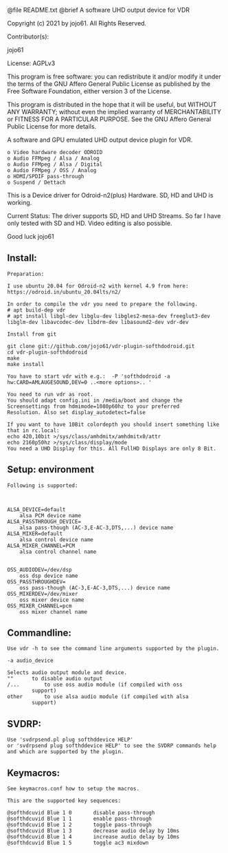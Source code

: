 @file README.txt		@brief A software UHD output device for VDR


Copyright (c) 2021 by jojo61.  All Rights Reserved.

Contributor(s):

jojo61

License: AGPLv3

This program is free software: you can redistribute it and/or modify
it under the terms of the GNU Affero General Public License as
published by the Free Software Foundation, either version 3 of the
License.

This program is distributed in the hope that it will be useful,
but WITHOUT ANY WARRANTY; without even the implied warranty of
MERCHANTABILITY or FITNESS FOR A PARTICULAR PURPOSE.  See the
GNU Affero General Public License for more details.

A software and GPU emulated UHD output device plugin for VDR.

    o Video hardware decoder ODROID
    o Audio FFMpeg / Alsa / Analog
    o Audio FFMpeg / Alsa / Digital
    o Audio FFMpeg / OSS / Analog
    o HDMI/SPDIF pass-through
    o Suspend / Dettach 


This is a Device driver for Odroid-n2(plus) Hardware.  SD, HD and UHD is working.

Current Status:
The driver supports SD, HD and UHD Streams. So far I have only tested with SD and HD.
Video editing is also possible.


Good luck
jojo61
   
    
Install:
--------
	Preparation:

	I use ubuntu 20.04 for Odroid-n2 with kernel 4.9 from here:	https://odroid.in/ubuntu_20.04lts/n2/

	In order to compile the vdr you need to prepare the following.
	# apt build-dep vdr
	# apt install libgl-dev libglu-dev libgles2-mesa-dev freeglut3-dev libglm-dev libavcodec-dev libdrm-dev libasound2-dev vdr-dev
	
	Install from git

	git clone git://github.com/jojo61/vdr-plugin-softhdodroid.git
	cd vdr-plugin-softhdodroid
	make
	make install

	You have to start vdr with e.g.:  -P 'softhdodroid -a hw:CARD=AMLAUGESOUND,DEV=0 ..<more options>.. '

	You need to run vdr as root.
	You should adapt config.ini in /media/boot and change the Screensettings from hdmimode=1080p60hz to your preferred 
	Resolution. Also set display_autodetect=false

	If you want to have 10Bit colordepth you should insert something like that in rc.local:
	echo 420,10bit >/sys/class/amhdmitx/amhdmitx0/attr
	echo 2160p50hz >/sys/class/display/mode
	You need a UHD Display for this. All FullHD Displays are only 8 Bit.



 


Setup:	environment
------
	Following is supported:

	
    
	ALSA_DEVICE=default
		alsa PCM device name
	ALSA_PASSTHROUGH_DEVICE=
		alsa pass-though (AC-3,E-AC-3,DTS,...) device name
	ALSA_MIXER=default
		alsa control device name
	ALSA_MIXER_CHANNEL=PCM
		alsa control channel name

    
	OSS_AUDIODEV=/dev/dsp
		oss dsp device name
	OSS_PASSTHROUGHDEV=
		oss pass-though (AC-3,E-AC-3,DTS,...) device name
	OSS_MIXERDEV=/dev/mixer
		oss mixer device name
	OSS_MIXER_CHANNEL=pcm
		oss mixer channel name


Commandline:
------------

	Use vdr -h to see the command line arguments supported by the plugin.

    -a audio_device

	Selects audio output module and device.
	""		to disable audio output
	/...		to use oss audio module (if compiled with oss
			support)
	other		to use alsa audio module (if compiled with alsa
			support)

SVDRP:
------

	Use 'svdrpsend.pl plug softhddevice HELP'
	or 'svdrpsend plug softhddevice HELP' to see the SVDRP commands help
	and which are supported by the plugin.

Keymacros:
----------

	See keymacros.conf how to setup the macros.

	This are the supported key sequences:

	@softhdcuvid Blue 1 0		disable pass-through
	@softhdcuvid Blue 1 1		enable pass-through
	@softhdcuvid Blue 1 2		toggle pass-through
	@softhdcuvid Blue 1 3		decrease audio delay by 10ms
	@softhdcuvid Blue 1 4		increase audio delay by 10ms
	@softhdcuvid Blue 1 5		toggle ac3 mixdown
	

